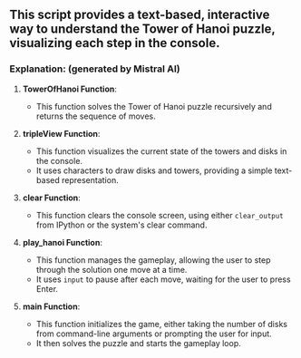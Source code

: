 ## This script provides a text-based, interactive way to understand the Tower of Hanoi puzzle, visualizing each step in the console.
### Explanation: (generated by Mistral AI)

1. **TowerOfHanoi Function**:
   - This function solves the Tower of Hanoi puzzle recursively and returns the sequence of moves.

2. **tripleView Function**:
   - This function visualizes the current state of the towers and disks in the console.
   - It uses characters to draw disks and towers, providing a simple text-based representation.

3. **clear Function**:
   - This function clears the console screen, using either `clear_output` from IPython or the system's clear command.

4. **play_hanoi Function**:
   - This function manages the gameplay, allowing the user to step through the solution one move at a time.
   - It uses `input` to pause after each move, waiting for the user to press Enter.

5. **main Function**:
   - This function initializes the game, either taking the number of disks from command-line arguments or prompting the user for input.
   - It then solves the puzzle and starts the gameplay loop.

